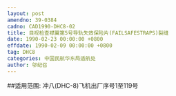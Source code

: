```yaml
---
layout: post
amendno: 39-0384
cadno: CAD1990-DHC8-02
title: 目视检查襟翼第5号导轨失效保险片(FAILSAFESTRAPS)裂缝
date: 1990-02-23 00:00:00 +0800
effdate: 1990-02-09 00:00:00 +0800
tag: DHC8
categories: 中国民航华东局适航处
author: 邬纪召
---
```


##适用范围:
冲八(DHC-8)飞机出厂序号1至119号

